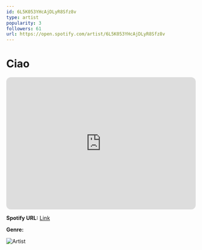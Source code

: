 ```yaml
---
id: 6L5K053YHcAjDLyR8Sfz8v
type: artist
popularity: 3
followers: 61
url: https://open.spotify.com/artist/6L5K053YHcAjDLyR8Sfz8v
---
```

# Ciao

<iframe style="border-radius:12px" src="https://open.spotify.com/embed/artist/6L5K053YHcAjDLyR8Sfz8v" width="100%" height="352" frameBorder="0" allowfullscreen="" allow="autoplay; clipboard-write; encrypted-media; fullscreen; picture-in-picture" loading="lazy"></iframe>

**Spotify URL:** [Link](https://open.spotify.com/artist/6L5K053YHcAjDLyR8Sfz8v)

**Genre:** 

![Artist](https://i.scdn.co/image/ab6761610000e5eb86059a24f4ec47548eb5eb7f)
